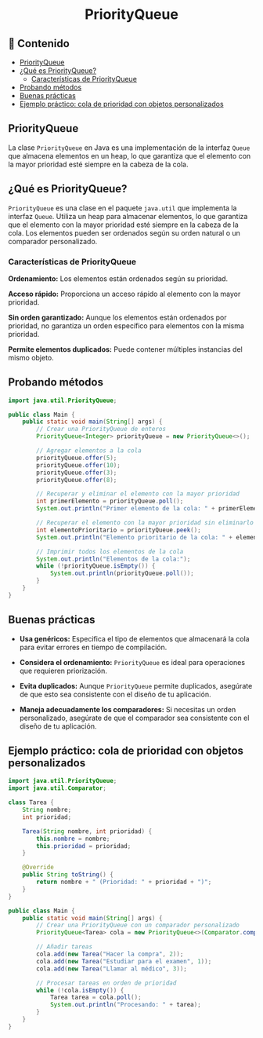<h1 align="center">PriorityQueue</h1>

<h2>📑 Contenido</h2>

- [PriorityQueue](#priorityqueue)
- [¿Qué es PriorityQueue?](#qué-es-priorityqueue)
  - [Características de PriorityQueue](#características-de-priorityqueue)
- [Probando métodos](#probando-métodos)
- [Buenas prácticas](#buenas-prácticas)
- [Ejemplo práctico: cola de prioridad con objetos personalizados](#ejemplo-práctico-cola-de-prioridad-con-objetos-personalizados)

## PriorityQueue

La clase `PriorityQueue` en Java es una implementación de la interfaz `Queue` que almacena elementos en un heap, lo que garantiza que el elemento con la mayor prioridad esté siempre en la cabeza de la cola.

## ¿Qué es PriorityQueue?

`PriorityQueue` es una clase en el paquete `java.util` que implementa la interfaz `Queue`. Utiliza un heap para almacenar elementos, lo que garantiza que el elemento con la mayor prioridad esté siempre en la cabeza de la cola. Los elementos pueden ser ordenados según su orden natural o un comparador personalizado.

### Características de PriorityQueue

**Ordenamiento:** Los elementos están ordenados según su prioridad.

**Acceso rápido:** Proporciona un acceso rápido al elemento con la mayor prioridad.

**Sin orden garantizado:** Aunque los elementos están ordenados por prioridad, no garantiza un orden específico para elementos con la misma prioridad.

**Permite elementos duplicados:** Puede contener múltiples instancias del mismo objeto.

## Probando métodos

```java
import java.util.PriorityQueue;

public class Main {
    public static void main(String[] args) {
        // Crear una PriorityQueue de enteros
        PriorityQueue<Integer> priorityQueue = new PriorityQueue<>();

        // Agregar elementos a la cola
        priorityQueue.offer(5);
        priorityQueue.offer(10);
        priorityQueue.offer(3);
        priorityQueue.offer(8);

        // Recuperar y eliminar el elemento con la mayor prioridad
        int primerElemento = priorityQueue.poll();
        System.out.println("Primer elemento de la cola: " + primerElemento);

        // Recuperar el elemento con la mayor prioridad sin eliminarlo
        int elementoPrioritario = priorityQueue.peek();
        System.out.println("Elemento prioritario de la cola: " + elementoPrioritario);

        // Imprimir todos los elementos de la cola
        System.out.println("Elementos de la cola:");
        while (!priorityQueue.isEmpty()) {
            System.out.println(priorityQueue.poll());
        }
    }
}
```

## Buenas prácticas

- **Usa genéricos:** Especifica el tipo de elementos que almacenará la cola para evitar errores en tiempo de compilación.

- **Considera el ordenamiento:** `PriorityQueue` es ideal para operaciones que requieren priorización.

- **Evita duplicados:** Aunque `PriorityQueue` permite duplicados, asegúrate de que esto sea consistente con el diseño de tu aplicación.

- **Maneja adecuadamente los comparadores:** Si necesitas un orden personalizado, asegúrate de que el comparador sea consistente con el diseño de tu aplicación.

## Ejemplo práctico: cola de prioridad con objetos personalizados

```java
import java.util.PriorityQueue;
import java.util.Comparator;

class Tarea {
    String nombre;
    int prioridad;

    Tarea(String nombre, int prioridad) {
        this.nombre = nombre;
        this.prioridad = prioridad;
    }

    @Override
    public String toString() {
        return nombre + " (Prioridad: " + prioridad + ")";
    }
}

public class Main {
    public static void main(String[] args) {
        // Crear una PriorityQueue con un comparador personalizado
        PriorityQueue<Tarea> cola = new PriorityQueue<>(Comparator.comparingInt(t -> t.prioridad));

        // Añadir tareas
        cola.add(new Tarea("Hacer la compra", 2));
        cola.add(new Tarea("Estudiar para el examen", 1));
        cola.add(new Tarea("Llamar al médico", 3));

        // Procesar tareas en orden de prioridad
        while (!cola.isEmpty()) {
            Tarea tarea = cola.poll();
            System.out.println("Procesando: " + tarea);
        }
    }
}
```
